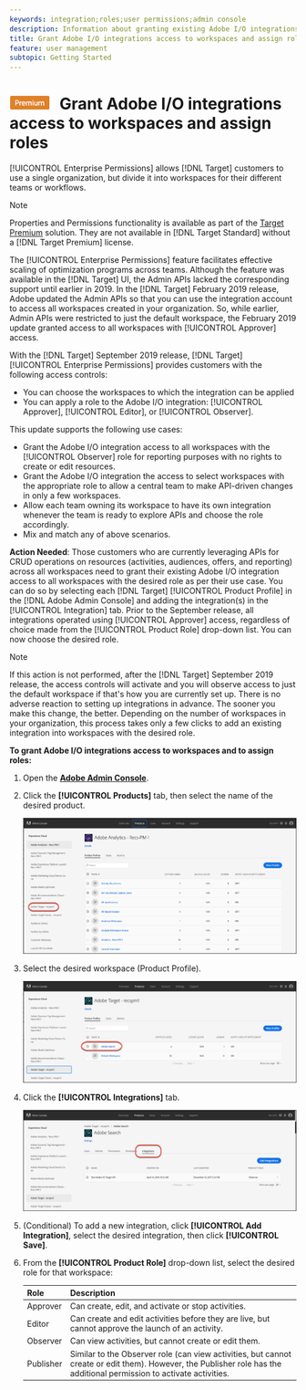 ```yaml
---
keywords: integration;roles;user permissions;admin console
description: Information about granting existing Adobe I/O integrations access to all workspaces with the desired role in Adobe Target
title: Grant Adobe I/O integrations access to workspaces and assign roles in Adobe Target
feature: user management 
subtopic: Getting Started
---
```


# ![PREMIUM](/help/assets/premium.png) Grant Adobe I/O integrations access to workspaces and assign roles

[!UICONTROL Enterprise Permissions] allows [!DNL Target] customers to use a single organization, but divide it into workspaces for their different teams or workflows.

>[!NOTE]
>
>Properties and Permissions functionality is available as part of the [Target Premium](/help/c-intro/intro.md#premium) solution. They are not available in [!DNL Target Standard] without a [!DNL Target Premium] license.

The [!UICONTROL Enterprise Permissions] feature facilitates effective scaling of optimization programs across teams. Although the feature was available in the [!DNL Target] UI, the Admin APIs lacked the corresponding support until earlier in 2019. In the [!DNL Target] February 2019 release, Adobe updated the Admin APIs so that you can use the integration account to access all workspaces created in your organization. So, while earlier, Admin APIs were restricted to just the default workspace, the February 2019 update granted access to all workspaces with [!UICONTROL Approver] access.

With the [!DNL Target] September 2019 release, [!DNL Target] [!UICONTROL Enterprise Permissions] provides customers with the following access controls:

* You can choose the workspaces to which the integration can be applied
* You can apply a role to the Adobe I/O integration: [!UICONTROL Approver], [!UICONTROL Editor], or [!UICONTROL Observer].

This update supports the following use cases:

* Grant the Adobe I/O integration access to all workspaces with the [!UICONTROL Observer] role for reporting purposes with no rights to create or edit resources.
* Grant the Adobe I/O integration the access to select workspaces with the appropriate role to allow a central team to make API-driven changes in only a few workspaces.
* Allow each team owning its workspace to have its own integration whenever the team is ready to explore APIs and choose the role accordingly.
* Mix and match any of above scenarios.

**Action Needed**: Those customers who are currently leveraging APIs for CRUD operations on resources (activities, audiences, offers, and reporting) across all workspaces need to grant their existing Adobe I/O integration access to all workspaces with the desired role as per their use case. You can do so by selecting each [!DNL Target] [!UICONTROL Product Profile] in the [!DNL Adobe Admin Console] and adding the integration(s) in the [!UICONTROL Integration] tab. Prior to the September release, all integrations operated using [!UICONTROL Approver] access, regardless of choice made from the [!UICONTROL Product Role] drop-down list. You can now choose the desired role.

>[!NOTE]
>
>If this action is not performed, after the [!DNL Target] September 2019 release, the access controls will activate and you will observe access to just the default workspace if that's how you are currently set up. There is no adverse reaction to setting up integrations in advance. The sooner you make this change, the better. Depending on the number of workspaces in your organization, this process takes only a few clicks to add an existing integration into workspaces with the desired role.

**To grant Adobe I/O integrations access to workspaces and to assign roles:**

1. Open the **[Adobe Admin Console](https://adminconsole.adobe.com)**.

1. Click the **[!UICONTROL Products]** tab, then select the name of the desired product.

   ![Choose product in Adobe Admin Console](/help/administrating-target/c-user-management/property-channel/assets/io-choose-product.png)

1. Select the desired workspace (Product Profile).

   ![Select the product profile](/help/administrating-target/c-user-management/property-channel/assets/io-select-product-profile.png)

1. Click the **[!UICONTROL Integrations]** tab.

   ![Integrations tab](/help/administrating-target/c-user-management/property-channel/assets/integrations-tab.png)

1. (Conditional) To add a new integration, click **[!UICONTROL Add Integration]**, select the desired integration, then click **[!UICONTROL Save]**.

1. From the **[!UICONTROL Product Role]** drop-down list, select the desired role for that workspace:

   | Role | Description |
   |--- |--- |
   |Approver|Can create, edit, and activate or stop activities.|
   |Editor|Can create and edit activities before they are live, but cannot approve the launch of an activity.|
   |Observer|Can view activities, but cannot create or edit them.|
   |Publisher|Similar to the Observer role (can view activities, but cannot create or edit them). However, the Publisher role has the additional permission to activate activities.|
